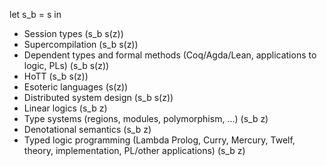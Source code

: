 let s_b = s in
* Session types (s_b s(z))
* Supercompilation (s_b s(z))
* Dependent types and formal methods (Coq/Agda/Lean, applications to logic, PLs) (s_b s(z))
* HoTT (s_b s(z))
* Esoteric languages (s(z))
* Distributed system design (s_b s(z))
* Linear logics (s_b z)
* Type systems (regions, modules, polymorphism, ...) (s_b z)
* Denotational semantics (s_b z)
* Typed logic programming (Lambda Prolog, Curry, Mercury, Twelf, theory, implementation, PL/other applications) (s_b z)
